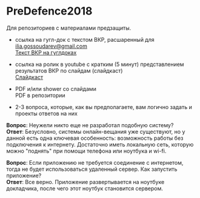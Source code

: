 # PreDefence2018
Для репозиториев с материалами предзащиты.

* ссылка на гугл-док c текстом ВКР, расшаренный для ilia.gossoudarev@gmail.com  
[Текст ВКР на гуглдоках](https://docs.google.com/document/d/1tTB4Ja3uPAqMXg6Iq1V6AYiQAFNYhFoRTkw4fc7Ls2k/edit?usp=sharing)
* ccылка на ролик в youtube с кратким (5 минут) представлением результатов ВКР по слайдам (слайдкаст)  
[Слайдкаст](https://youtu.be/oiT0dj2C27k)
* PDF и/или shower со слайдами  
PDF в репозитории  

* 2-3 вопроса, которые, как вы предполагаете, вам логично задать и проекты ответов на них

**Вопрос**: Неужели никто еще не разработал подобную систему?  
**Ответ**: Безусловно, системы онлайн-вещания уже существуют, но у данной есть одна ключевая особенность: возможность работы без подключения к интернету. Достаточно иметь локальную сеть, которую можно "поднять" при помощи телефона или ноутбука и wi-fi.

**Вопрос**: Если приложению не требуется соединение с интернетом, тогда не будет использоваться удаленный сервер. Как запустить приложение?  
**Ответ**: Все верно. Приложение развертывается на ноутбуке докладчика, после чего этот ноутбук становится сервером.

